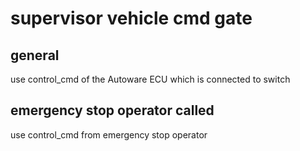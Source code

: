 # supervisor vehicle cmd gate

## general

use control_cmd of the Autoware ECU which is connected to switch

## emergency stop operator called

use control_cmd from emergency stop operator

